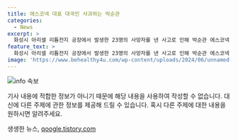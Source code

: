 ```yaml
---
title: 에스코넥 대표 대국민 사과하는 박순관
categories:
  - News
excerpt: >
  화성시 아리셀 리튬전지 공장에서 발생한 23명의 사망자를 낸 사고로 인해 박순관 에스코넥 대표가 사과하는 모습.
feature_text: >
  화성시 아리셀 리튬전지 공장에서 발생한 23명의 사망자를 낸 사고로 인해 박순관 에스코넥 대표가 사과하는 모습.
image: 'https://www.behealthy4u.com/wp-content/uploads/2024/06/unnamed-file.png'
---
```


<p><img src="https://www.behealthy4u.com/wp-content/uploads/2024/06/unnamed-file.png" alt="info 속보" /></p>

<p>기사 내용에 적합한 정보가 아니기 때문에 해당 내용을 사용하여 작성할 수 없습니다. 대신에 다른 주제에 관한 정보를 제공해 드릴 수 있습니다. 혹시 다른 주제에 대한 내용을 원하시면 알려주세요.</p>
생생한 뉴스, <a href="https://qoogle.tistory.com" rel="dofollow">qoogle.tistory.com</a>


